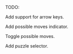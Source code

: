 TODO:

Add support for arrow keys.

Add possible moves indicator.

Toggle possible moves.

Add puzzle selector.
